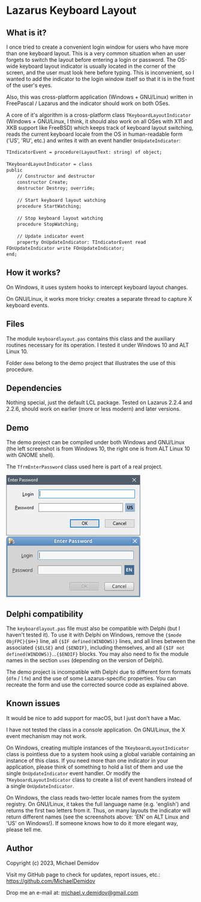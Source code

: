 Lazarus Keyboard Layout
=======================

What is it?
-----------

I once tried to create a convenient login window for users who have more than one keyboard layout. This is a very common situation when an user forgets to switch the layout before entering a login or password. The OS-wide keyboard layout indicator is usually located in the corner of the screen, and the user must look here before typing. This is inconvenient, so I wanted to add the indicator to the login window itself so that it is in the front of the user's eyes.

Also, this was cross-platform application (Windows + GNU/Linux) written in FreePascal / Lazarus and the indicator should work on both OSes.

A core of it's algorithm is a cross-platform class `TKeyboardLayoutIndicator` (Windows + GNU/Linux, I think, it should also work on all OSes with X11 and XKB support like FreeBSD) which keeps track of keyboard layout switching, reads the current keyboard locale from the OS in human-readable form ('US', 'RU', etc.) and writes it with an event handler `OnUpdateIndicator`:

``` delphi
TIndicatorEvent = procedure(LayoutText: string) of object;

TKeyboardLayoutIndicator = class
public
    // Constructor and destructor
    constructor Create;
    destructor Destroy; override;

    // Start keyboard layout watching
    procedure StartWatching;

    // Stop keyboard layout watching
    procedure StopWatching;

    // Update indicator event
    property OnUpdateIndicator: TIndicatorEvent read FOnUpdateIndicator write FOnUpdateIndicator; 
end;
```

How it works?
-------------
On Windows, it uses system hooks to intercept keyboard layout changes.

On GNU/Linux, it works more tricky: creates a separate thread to capture X keyboard events.

Files
-----
The module `keyboardlayout.pas` contains this class and the auxiliary routines necessary for its operation. I tested it under Windows 10 and ALT Linux 10.

Folder `demo` belong to the demo project that illustrates the use of this procedure.

Dependencies
------------
Nothing special, just the default LCL package. Tested on Lazarus 2.2.4 and 2.2.6, should work on earlier (more or less modern) and later versions.

Demo
----
The demo project can be compiled under both Windows and GNU/Linux (the left screenshot is from Windows 10, the right one is from ALT Linux 10 with GNOME shell).

The `TfrmEnterPassword` class used here is part of a real project.

![Demo Windows](demo_windows.png) ![Demo AltLinux](demo_altlinux.png)

Delphi compatibility
--------------------
The `keyboardlayout.pas` file must also be compatible with Delphi (but I haven't tested it). To use it with Delphi on Windows, remove the `{$mode ObjFPC}{$H+}` line, all `{$IF defined(WINDOWS)}` lines, and all lines between the associated `{$ELSE}` and `{$ENDIF}`, including themselves, and all `{$IF not defined(WINDOWS)}`...`{$ENDIF}` blocks. You may also need to fix the module names in the section `uses` (depending on the version of Delphi).

The demo project is incompatible with Delphi due to different form formats (`dfm` / `lfm`) and the use of some Lazarus-specific properties. You can recreate the form and use the corrected source code as explained above.

Known issues
------------
It would be nice to add support for macOS, but I just don't have a Mac.

I have not tested the class in a console application. On GNU/Linux, the X event mechanism may not work.

On Windows, creating multiple instances of the `TKeyboardLayoutIndicator` class is pointless due to a system hook using a global variable containing an instance of this class. If you need more than one indicator in your application, please think of something to hold a list of them and use the single `OnUpdateIndicator` event handler. Or modify the `TKeyboardLayoutIndicator` class to create a list of event handlers instead of a single `OnUpdateIndicator`.

On Windows, the class reads two-letter locale names from the system registry. On GNU/Linux, it takes the full language name (e.g. 'english') and returns the first two letters from it. Thus, on many layouts the indicator will return different names (see the screenshots above: 'EN' on ALT Linux and 'US' on Windows!). If someone knows how to do it more elegant way, please tell me.

Author
------
Copyright (c) 2023, Michael Demidov

Visit my GitHub page to check for updates, report issues, etc.: https://github.com/MichaelDemidov

Drop me an e-mail at: michael.v.demidov@gmail.com
